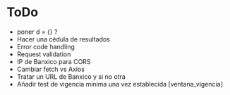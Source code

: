 # ToDo

- poner d = {} ?
- Hacer una cédula de resultados
- Error code handling
- Request validation
- IP de Banxico para CORS
- Cambiar fetch vs Axios
- Tratar un URL de Banxico y si no otra
- Añadir test de vigencia minima una vez establecida [ventana_vigencia]

